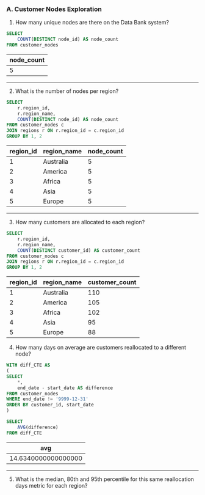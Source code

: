 
### A. Customer Nodes Exploration
1. How many unique nodes are there on the Data Bank system?

```sql
SELECT
	COUNT(DISTINCT node_id) AS node_count
FROM customer_nodes
```
| node_count|
|-----------|
| 5         |
---
2. What is the number of nodes per region?

```sql
SELECT
    r.region_id,
    r.region_name,
    COUNT(DISTINCT node_id) AS node_count
FROM customer_nodes c
JOIN regions r ON r.region_id = c.region_id
GROUP BY 1, 2
```

| region_id | region_name | node_count |
|-----------|-------------|------------|
| 1         | Australia   | 5          |
| 2         | America     | 5          |
| 3         | Africa      | 5          |
| 4         | Asia        | 5          |
| 5         | Europe      | 5          |
---

3. How many customers are allocated to each region?

```sql
SELECT
	r.region_id,
    r.region_name,
    COUNT(DISTINCT customer_id) AS customer_count
FROM customer_nodes c
JOIN regions r ON r.region_id = c.region_id
GROUP BY 1, 2
```
| region_id | region_name | customer_count |
|-----------|-------------|----------------|
| 1         | Australia   | 110            |
| 2         | America     | 105            |
| 3         | Africa      | 102            |
| 4         | Asia        | 95             |
| 5         | Europe      | 88             |

4. How many days on average are customers reallocated to a different node?

```sql
WITH diff_CTE AS
(
SELECT
	*,
    end_date - start_date AS difference
FROM customer_nodes
WHERE end_date != '9999-12-31'
ORDER BY customer_id, start_date
)

SELECT
	AVG(difference)
FROM diff_CTE
```

|avg                |
|-------------------|
|14.6340000000000000|
---

5. What is the median, 80th and 95th percentile for this same reallocation days metric for each region?
